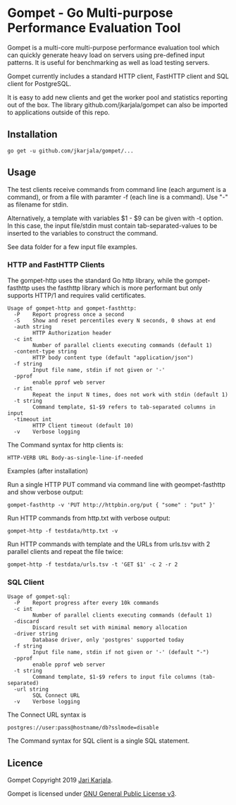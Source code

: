 # Gompet - Go Multi-purpose Performance Evaluation Tool

Gompet is a multi-core multi-purpose performance evaluation tool which can quickly generate 
heavy load on servers using pre-defined input patterns. It is useful for benchmarking as
well as load testing servers.

Gompet currently includes a standard HTTP client, FastHTTP client and SQL client for PostgreSQL.

It is easy to add new clients and get the worker pool and statistics reporting out of the box. The library github.com/jkarjala/gompet can also be imported to applications outside of this repo.

## Installation

```
go get -u github.com/jkarjala/gompet/...
```

## Usage

The test clients receive commands from command line (each argument is a command), 
or from a file with paramter -f (each line is a command). Use "-" as filename for stdin.

Alternatively, a template with variables $1 - $9 can be given with -t option. In this case, the input 
file/stdin must contain tab-separated-values to be inserted to the variables to construct the command.

See data folder for a few input file examples.

### HTTP and FastHTTP Clients

The gompet-http uses the standard Go http library, while the gompet-fasthttp uses the fasthttp library which is more performant but only supports HTTP/1 and requires valid certificates.

```
Usage of gompet-http and gompet-fasthttp:
  -P    Report progress once a second
  -S    Show and reset percentiles every N seconds, 0 shows at end
  -auth string
        HTTP Authorization header
  -c int
        Number of parallel clients executing commands (default 1)
  -content-type string
        HTTP body content type (default "application/json")
  -f string
        Input file name, stdin if not given or '-'
  -pprof
        enable pprof web server
  -r int
        Repeat the input N times, does not work with stdin (default 1)
  -t string
        Command template, $1-$9 refers to tab-separated columns in input
  -timeout int
        HTTP Client timeout (default 10)
  -v    Verbose logging

```

The Command syntax for http clients is:

```
HTTP-VERB URL Body-as-single-line-if-needed
```

Examples (after installation)

Run a single HTTP PUT command via command line with geompet-fasthttp and show verbose output:
```
gompet-fasthttp -v 'PUT http://httpbin.org/put { "some" : "put" }'
```

Run HTTP commands from http.txt with verbose output:

```
gompet-http -f testdata/http.txt -v
```

Run HTTP commands with template and the URLs from urls.tsv 
with 2 parallel clients and repeat the file twice: 
```
gompet-http -f testdata/urls.tsv -t 'GET $1' -c 2 -r 2
```

### SQL Client

```
Usage of gompet-sql:
  -P    Report progress after every 10k commands
  -c int
        Number of parallel clients executing commands (default 1)
  -discard
        Discard result set with mimimal memory allocation
  -driver string
        Database driver, only 'postgres' supported today
  -f string
        Input file name, stdin if not given or '-' (default "-")
  -pprof
        enable pprof web server
  -t string
        Command template, $1-$9 refers to input file columns (tab-separated)
  -url string
        SQL Connect URL
  -v    Verbose logging
```

The Connect URL syntax is 

```
postgres://user:pass@hostname/db?sslmode=disable
```

The Command syntax for SQL client is a single SQL statement.

## Licence

Gompet Copyright 2019 [Jari Karjala](https://www.jarikarjala.com/). 

Gompet is licensed under [GNU General Public License v3](LICENSE).

